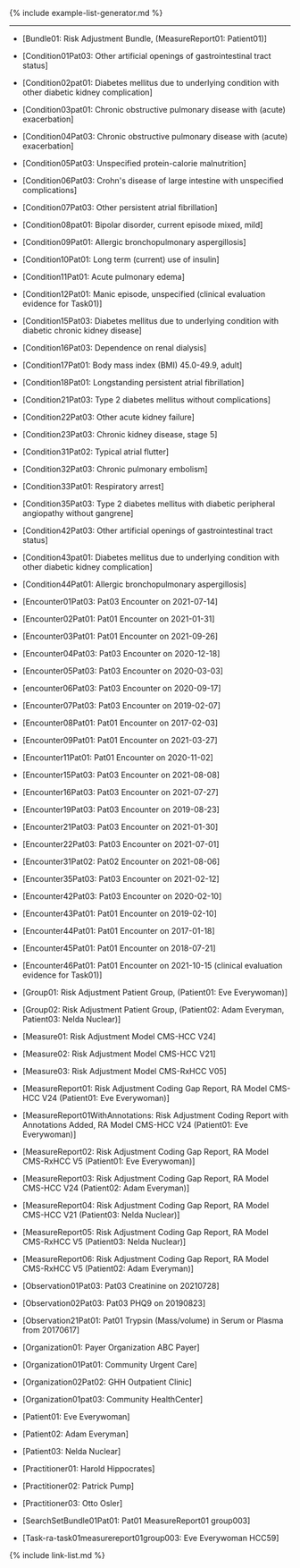 
<div markdown="1" class="bg-info">
</div>

<!-- ================================================ -->
<!--  use this line to include an autogenerated list of all examples from the remove it if you would like to hand generate it -->

{% include example-list-generator.md %}

<!-- ================================================ -->
--- 
- [Bundle01: Risk Adjustment Bundle, (MeasureReport01: Patient01)]  

- [Condition01Pat03: Other artificial openings of gastrointestinal tract status]  
- [Condition02pat01: Diabetes mellitus due to underlying condition with other diabetic kidney complication]
- [Condition03pat01: Chronic obstructive pulmonary disease with (acute) exacerbation]
- [Condition04Pat03: Chronic obstructive pulmonary disease with (acute) exacerbation]
- [Condition05Pat03: Unspecified protein-calorie malnutrition]
- [Condition06Pat03: Crohn's disease of large intestine with unspecified complications]
- [Condition07Pat03: Other persistent atrial fibrillation]
- [Condition08pat01: Bipolar disorder, current episode mixed, mild]
- [Condition09Pat01: Allergic bronchopulmonary aspergillosis]
- [Condition10Pat01: Long term (current) use of insulin]
- [Condition11Pat01: Acute pulmonary edema]
- [Condition12Pat01: Manic episode, unspecified (clinical evaluation evidence for Task01)]
- [Condition15Pat03: Diabetes mellitus due to underlying condition with diabetic chronic kidney disease]
- [Condition16Pat03: Dependence on renal dialysis]
- [Condition17Pat01: Body mass index (BMI) 45.0-49.9, adult]
- [Condition18Pat01: Longstanding persistent atrial fibrillation]
- [Condition21Pat03: Type 2 diabetes mellitus without complications]
- [Condition22Pat03: Other acute kidney failure]
- [Condition23Pat03: Chronic kidney disease, stage 5]
- [Condition31Pat02: Typical atrial flutter]
- [Condition32Pat03: Chronic pulmonary embolism]
- [Condition33Pat01: Respiratory arrest]
- [Condition35Pat03: Type 2 diabetes mellitus with diabetic peripheral angiopathy without gangrene]
- [Condition42Pat03: Other artificial openings of gastrointestinal tract status]
- [Condition43pat01: Diabetes mellitus due to underlying condition with other diabetic kidney complication]
- [Condition44Pat01: Allergic bronchopulmonary aspergillosis]

- [Encounter01Pat03: Pat03 Encounter on 2021-07-14]
- [Encounter02Pat01: Pat01 Encounter on 2021-01-31]
- [Encounter03Pat01: Pat01 Encounter on 2021-09-26]
- [Encounter04Pat03: Pat03 Encounter on 2020-12-18]
- [Encounter05Pat03: Pat03 Encounter on 2020-03-03]
- [encounter06Pat03: Pat03 Encounter on 2020-09-17]
- [Encounter07Pat03: Pat03 Encounter on 2019-02-07]
- [Encounter08Pat01: Pat01 Encounter on 2017-02-03]
- [Encounter09Pat01: Pat01 Encounter on 2021-03-27]
- [Encounter11Pat01: Pat01 Encounter on 2020-11-02]
- [Encounter15Pat03: Pat03 Encounter on 2021-08-08]
- [Encounter16Pat03: Pat03 Encounter on 2021-07-27]
- [Encounter19Pat03: Pat03 Encounter on 2019-08-23]
- [Encounter21Pat03: Pat03 Encounter on 2021-01-30]
- [Encounter22Pat03: Pat03 Encounter on 2021-07-01]
- [Encounter31Pat02: Pat02 Encounter on 2021-08-06]
- [Encounter35Pat03: Pat03 Encounter on 2021-02-12]
- [Encounter42Pat03: Pat03 Encounter on 2020-02-10]
- [Encounter43Pat01: Pat01 Encounter on 2019-02-10]
- [Encounter44Pat01: Pat01 Encounter on 2017-01-18]
- [Encounter45Pat01: Pat01 Encounter on 2018-07-21]
- [Encounter46Pat01: Pat01 Encounter on 2021-10-15 (clinical evaluation evidence for Task01)]

- [Group01: Risk Adjustment Patient Group, (Patient01: Eve Everywoman)]
- [Group02: Risk Adjustment Patient Group, (Patient02: Adam Everyman, Patient03: Nelda Nuclear)]  

- [Measure01: Risk Adjustment Model CMS-HCC V24]
- [Measure02: Risk Adjustment Model CMS-HCC V21]
- [Measure03: Risk Adjustment Model CMS-RxHCC V05]  

- [MeasureReport01: Risk Adjustment Coding Gap Report, RA Model CMS-HCC V24 (Patient01: Eve Everywoman)]
- [MeasureReport01WithAnnotations: Risk Adjustment Coding Report with Annotations Added, RA Model CMS-HCC V24 (Patient01: Eve Everywoman)]
- [MeasureReport02: Risk Adjustment Coding Gap Report, RA Model CMS-RxHCC V5 (Patient01: Eve Everywoman)]
- [MeasureReport03: Risk Adjustment Coding Gap Report, RA Model CMS-HCC V24 (Patient02: Adam Everyman)]
- [MeasureReport04: Risk Adjustment Coding Gap Report, RA Model CMS-HCC V21 (Patient03: Nelda Nuclear)]
- [MeasureReport05: Risk Adjustment Coding Gap Report, RA Model CMS-RxHCC V5 (Patient03: Nelda Nuclear)]
- [MeasureReport06: Risk Adjustment Coding Gap Report, RA Model CMS-RxHCC V5 (Patient02: Adam Everyman)]

- [Observation01Pat03: Pat03 Creatinine on 20210728]
- [Observation02Pat03: Pat03 PHQ9 on 20190823]
- [Observation21Pat01: Pat01 Trypsin (Mass/volume) in Serum or Plasma from 20170617]

- [Organization01: Payer Organization ABC Payer]  

- [Organization01Pat01: Community Urgent Care]
- [Organization02Pat02: GHH Outpatient Clinic]
- [Organization01pat03: Community HealthCenter]

- [Patient01: Eve Everywoman]
- [Patient02: Adam Everyman]
- [Patient03: Nelda Nuclear]  

- [Practitioner01: Harold Hippocrates]
- [Practitioner02: Patrick Pump]
- [Practitioner03: Otto Osler]

- [SearchSetBundle01Pat01: Pat01 MeasureReport01 group003]

- [Task-ra-task01measurereport01group003: Eve Everywoman HCC59]


{% include link-list.md %}
